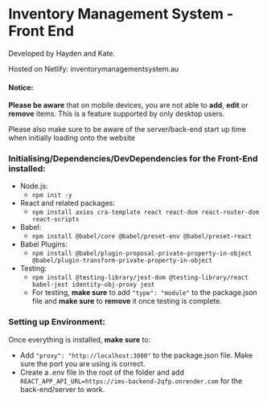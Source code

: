 # Inventory Management System - Front End

Developed by Hayden and Kate.

Hosted on Netlify: inventorymanagementsystem.au

#### Notice:

**Please be aware** that on mobile devices, you are not able to **add**, **edit** or **remove** items. This is a feature supported by only desktop users.

Please also make sure to be aware of the server/back-end start up time when initially loading onto the website

### Initialising/Dependencies/DevDependencies for the Front-End installed:

- Node.js:
    - ```npm init -y```
- React and related packages:
    - ```npm install axios cra-template react react-dom react-router-dom react-scripts```
- Babel:
    - ```npm install @babel/core @babel/preset-env @babel/preset-react```
- Babel Plugins:
    - ```npm install @babel/plugin-proposal-private-property-in-object @babel/plugin-transform-private-property-in-object```
- Testing:
    - ```npm install @testing-library/jest-dom @testing-library/react babel-jest identity-obj-proxy jest```
    - For testing, **make sure** to add ```"type": "module"``` to the package.json file and **make sure** to **remove** it once testing is complete.

### Setting up Environment:

Once everything is installed, **make sure** to:

- Add ```"proxy": "http://localhost:3000"``` to the package.json file. Make sure the port you are using is correct.
- Create a .env file in the root of the folder and add ```REACT_APP_API_URL=https://ims-backend-2qfp.onrender.com``` for the back-end/server to work.